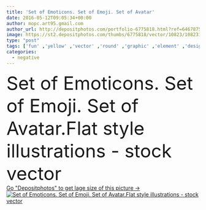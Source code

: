 ```yaml
---
title: 'Set of Emoticons. Set of Emoji. Set of Avatar'
date: 2016-05-12T09:05:34+00:00
author: mopc.art95.gmail.com
author_url: http://depositphotos.com/portfolio-6775818.html?ref=64678756
image: https://st2.depositphotos.com/thumbs/6775818/vector/10823/108231232/api_thumb_450.jpg?forcejpeg=true
type: "post"
tags: ['fun' ,'yellow' ,'vector' ,'round' ,'graphic' ,'element' ,'design' ,'set' ,'isolated' ,'happy' ,'sign' ,'love' ,'people' ,'happiness' ,'joy' ,'cheerful' ,'cute' ,'smile' ,'mouth' ,'face' ,'cartoon' ,'eyes' ,'funny' ,'comic' ,'symbol' ,'emotion' ,'expression' ,'icon' ,'message' ,'flat' ,'web' ,'variation' ,'mood' ,'collection' ,'negative' ,'humor' ,'positive' ,'chat' ,'laugh' ,'sadness' ,'sad' ,'feelings' ,'cry' ,'disappointed' ,'winking' ,'weep' ,'emoticon' ,'wink' ,'lol' ,'emoji' ]
categories: 
  - negative
---
```

<div aling="center">
            <font size="60"> Set of Emoticons. Set of Emoji. Set of Avatar.Flat style illustrations - stock vector</font>   
</div>
<div>
    <a href='https://depositphotos.com/108231232/stock-illustration-set-of-emoticons-set-of.html?ref=64678756' target=_blank > Go "Depositphotos" to get lage size of this picture ->
        <img href='https://depositphotos.com/108231232/stock-illustration-set-of-emoticons-set-of.html?ref=64678756' src='https://st2.depositphotos.com/6775818/10823/v/950/depositphotos_108231232-stock-illustration-set-of-emoticons-set-of.jpg?forcejpeg=true' alt='Set of Emoticons. Set of Emoji. Set of Avatar.Flat style illustrations - stock vector' >
    </a>
</div>

